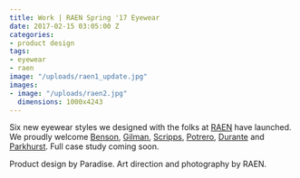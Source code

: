 ```yaml
---
title: Work | RAEN Spring '17 Eyewear
date: 2017-02-15 03:05:00 Z
categories:
- product design
tags:
- eyewear
- raen
image: "/uploads/raen1_update.jpg"
images:
- image: "/uploads/raen2.jpg"
  dimensions: 1000x4243
---
```


Six new eyewear styles we designed with the folks at [RAEN](raen.com) have launched. We proudly welcome [Benson](http://raen.com/shop/sunglasses/benson/rose-gold-ros-silver-tri-flection-flash-mirror), [Gilman](http://raen.com/shop/sunglasses/gilman/brindle-tortoise), [Scripps](http://raen.com/shop/sunglasses/scripps/silver-matte-rootbeer-blue-tri-flection-flash-mirror), [Potrero](http://raen.com/shop/sunglasses/potrero/bone-rose-gold-copper-tri-flection-flash-mirror), [Durante](http://raen.com/shop/sunglasses/durante/ros-silver-tri-flection-flash-mirror) and [Parkhurst](http://raen.com/shop/sunglasses/parkhurst/champagne-crystal-polarized). Full case study coming soon.

Product design by Paradise. Art direction and photography by RAEN.
